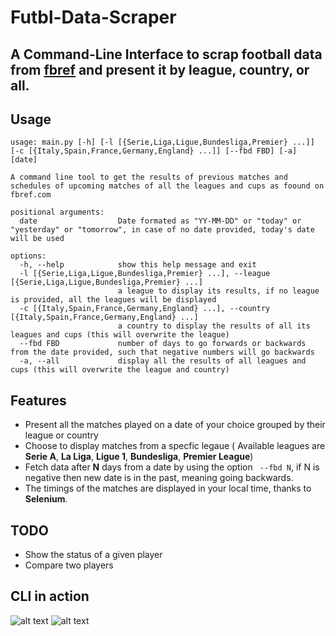 # Futbl-Data-Scraper
## A Command-Line Interface to scrap football data from [fbref](https://fbref.com/en/matches/) and present it by **league**, **country**, or **all**.
## Usage
``` 
usage: main.py [-h] [-l [{Serie,Liga,Ligue,Bundesliga,Premier} ...]] [-c [{Italy,Spain,France,Germany,England} ...]] [--fbd FBD] [-a] [date]

A command line tool to get the results of previous matches and schedules of upcoming matches of all the leagues and cups as foound on fbref.com

positional arguments:
  date                  Date formated as "YY-MM-DD" or "today" or "yesterday" or "tomorrow", in case of no date provided, today's date will be used

options:
  -h, --help            show this help message and exit
  -l [{Serie,Liga,Ligue,Bundesliga,Premier} ...], --league [{Serie,Liga,Ligue,Bundesliga,Premier} ...]
                        a league to display its results, if no league is provided, all the leagues will be displayed
  -c [{Italy,Spain,France,Germany,England} ...], --country [{Italy,Spain,France,Germany,England} ...]
                        a country to display the results of all its leagues and cups (this will overwrite the league)
  --fbd FBD             number of days to go forwards or backwards from the date provided, such that negative numbers will go backwards
  -a, --all             display all the results of all leagues and cups (this will overwrite the league and country)
```
## Features
- Present all the matches played on a date of your choice grouped by their league or country
- Choose to display matches from a specfic legaue ( Available leagues are __Serie A__, __La Liga__, __Ligue 1__, __Bundesliga__, __Premier League__)
- Fetch data after __N__ days from a date by using the option 
``` --fbd N```, if N is negative then new date is in the past, meaning going backwards.
- The timings of the matches are displayed in your local time, thanks to __Selenium__.

## TODO
- Show the status of a given player
- Compare two players 
## CLI in action
![alt text](images/Schedule_England_Feb28.png)
![alt text](images/forwardbackward_Feature.png)
